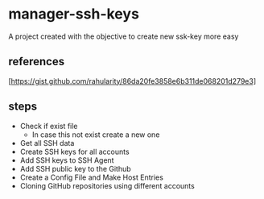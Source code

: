 # manager-ssh-keys

A project created with the objective to create new ssk-key more easy

## references

[https://gist.github.com/rahularity/86da20fe3858e6b311de068201d279e3]

## steps

- Check if exist file
  - In case this not exist create a new one
- Get all SSH data
- Create SSH keys for all accounts
- Add SSH keys to SSH Agent
- Add SSH public key to the Github
- Create a Config File and Make Host Entries
- Cloning GitHub repositories using different accounts
